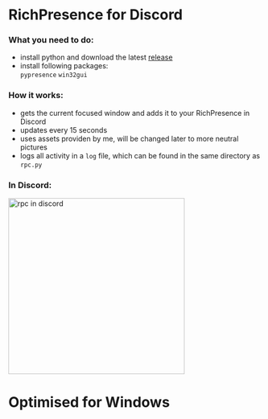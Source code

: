 # RichPresence for Discord

### What you need to do:
   - install python and download the latest [release](https://raw.githubusercontent.com/xNaCly/scripts/master/discord/richpresence/rpc.py)
   - install following packages:<br>
               `pypresence`
               `win32gui`

### How it works:
   - gets the current focused window and adds it to your RichPresence in Discord <br>
   - updates every 15 seconds<br>
   - uses assets providen by me, will be changed later to more neutral pictures
   - logs all activity in a `log` file, which can be found in the same directory as `rpc.py`



### In Discord: <br>
<img src="https://cdn.discordapp.com/attachments/568847750226116609/678276493297844264/profile.PNG" width="350" title="rpc in discord">

# Optimised for Windows

